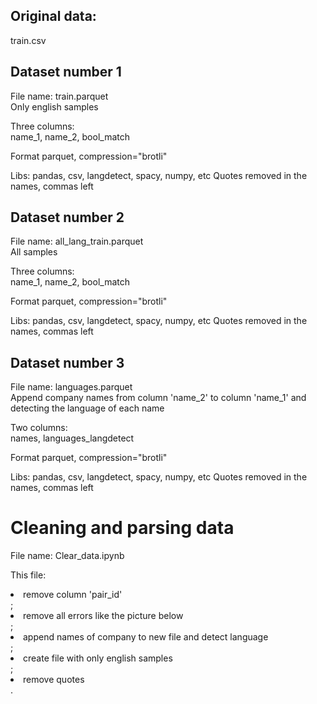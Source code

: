 ## Original data:  
train.csv

## Dataset number 1  
File name:  train.parquet
</br>Only english samples

Three columns:  
name_1, name_2, bool_match

Format parquet, compression="brotli"

Libs: pandas, csv, langdetect, spacy, numpy, etc
Quotes removed in the names, commas left


## Dataset number 2 
File name:  all_lang_train.parquet
</br>All samples

Three columns:  
name_1, name_2, bool_match

Format parquet, compression="brotli"

Libs: pandas, csv, langdetect, spacy, numpy, etc
Quotes removed in the names, commas left

## Dataset number 3
File name:  languages.parquet
</br>Append company names from column 'name_2' to column 'name_1' and detecting the language of each name

Two columns:  
names, languages_langdetect

Format parquet, compression="brotli"

Libs: pandas, csv, langdetect, spacy, numpy, etc
Quotes removed in the names, commas left

# Сleaning and parsing data
File name: Clear_data.ipynb

This file:
<li>remove column 'pair_id'</li>;
<li>remove all errors like the picture below</li>;
<li>append names of company to new file and detect language</li>;
<li>create file with only english samples</li>;
<li>remove quotes</li>.
